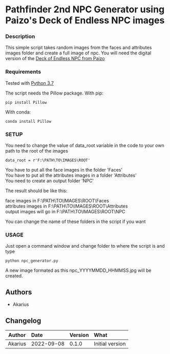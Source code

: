 
# Pathfinder 2nd NPC Generator using Paizo's Deck of Endless NPC images

### Description
This simple script takes random images from the faces and attributes images folder and create a full image of npc.
You will need the digital version of the [Deck of Endless NPC from Paizo](https://paizo.com/products/btq02d82)


### Requirements
Tested with [Python 3.7](https://www.python.org/downloads/)

The script needs the Pillow package.
With pip:
```
pip install Pillow
```
With conda:
```
conda install Pillow
```

### SETUP

You need to change the value of data_root variable in the code to your own path to the root of the images
```
data_root = r'F:\PATH\TO\IMAGES\ROOT'
```

You have to put all the face images in the folder 'Faces'  
You have to put all the attributes images in a folder 'Attributes'  
You need to create an output folder 'NPC'  

The result should be like this:

face images in F:\PATH\TO\IMAGES\ROOT\Faces  
attributes images in F:\PATH\TO\IMAGES\ROOT\Attributes  
output images will go in F:\PATH\TO\IMAGES\ROOT\NPC  

You can change the name of these folders in the script if you want

### USAGE
Just open a command window and change folder to where the script is and type
```
python npc_generator.py
```

A new image formated as this npc_YYYYMMDD_HHMMSS.jpg will be created.

## Authors
* Akarius

## Changelog 
| Author         | Date          | Version | What                                       |
| -------------  |:------------- |:--------|:-------------------------------------------|
| Akarius        | 2022-09-08    |  0.1.0  | Initial version                            |


